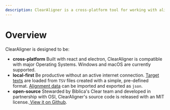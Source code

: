 ```yaml
---
description: ClearAligner is a cross-platform tool for working with alignment data.
---
```


# Overview

ClearAligner is designed to be:

* **cross-platform** Built with react and electron, ClearAligner is compatible with major Operating Systems. Windows and macOS are currently supported.
* **local-first** Be productive without an active internet connection. [Target texts](file-formats/target-text.md) are loaded from `TSV` files created with a simple, pre-defined format. [Alignment data](broken-reference) can be imported and exported as `json`.&#x20;
* **open-source** Stewarded by Biblica's Clear team and developed in partnership with OSI, ClearAligner's source code is released with an MIT license.[ View it on Github](https://github.com/clear-bible/clear-aligner).



